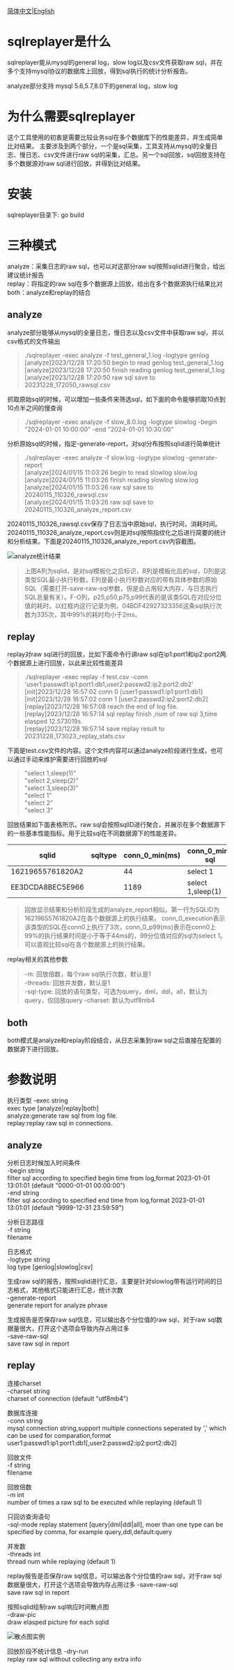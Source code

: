 [简体中文](./README.md)|[English](./README_EN.md)

# sqlreplayer是什么
sqlreplayer能从mysql的general log，slow log以及csv文件获取raw sql，并在多个支持mysql协议的数据库上回放，得到sql执行的统计分析报告。

analyze部分支持 mysql 5.6,5.7,8.0下的general log，slow log

# 为什么需要sqlreplayer

这个工具使用的初衷是需要比较业务sql在多个数据库下的性能差异，并生成简单比对结果。
主要涉及到两个部分，一个是sql采集，工具支持从mysql的全量日志、慢日志、csv文件进行raw sql的采集，汇总。另一个sql回放，sql回放支持在多个数据源对raw sql进行回放，并得到比对结果。

# 安装

sqlreplayer目录下:
go build 

# 三种模式

analyze：采集日志的raw sql，也可以对这部分raw sql按照sqlid进行聚合，给出建议统计报告  
replay：将指定的raw sql在多个数据源上回放，给出在多个数据源执行结果比对  
both：analyze和replay的结合  


## analyze 

analyze部分能够从mysql的全量日志，慢日志以及csv文件中获取raw sql，并以csv格式的文件输出

> ./sqlreplayer -exec analyze -f test_general_1.log -logtype genlog  
[analyze]2023/12/28 17:20:50 begin to read genlog test_general_1.log  
[analyze]2023/12/28 17:20:50 finish reading genlog test_general_1.log  
[analyze]2023/12/28 17:20:50 raw sql save to 20231228_172050_rawsql.csv  

抓取原始sql的时候，可以增加一些条件来筛选sql，如下面的命令能够抓取10点到10点半之间的慢查询

>./sqlreplayer -exec analyze -f slow_8.0.log -logtype slowlog -begin "2024-01-01 10:00:00" -end "2024-01-01 10:30:00"


分析原始sql的时候，指定-generate-report，对sql分布按照sqlid进行简单统计

>./sqlreplayer -exec analyze -f slow.log -logtype slowlog -generate-report  
[analyze]2024/01/15 11:03:26 begin to read slowlog slow.log  
[analyze]2024/01/15 11:03:26 finish reading slowlog slow.log  
[analyze]2024/01/15 11:03:26 raw sql save to 20240115_110326_rawsql.csv  
[analyze]2024/01/15 11:03:26 raw sql save to 20240115_110326_analyze_report.csv  


20240115_110326_rawsql.csv保存了日志当中原始sql，执行时间，消耗时间。20240115_110326_analyze_report.csv则是对sql按照指纹化之后进行简要的统计和分析结果。下面是20240115_110326_analyze_report.csv内容截图。

![analyze统计结果](example/analyze_report.png)

>上图A列为sqlid，是对sql模板化之后标识，B列是模板化后的sql，D列是这类型SQL最小执行秒数，E列是最小执行秒数对应的带有具体参数的原始SQL（需要打开-save-raw-sql参数，但是会占用较大内存，与日志执行SQL总量有关）。F-O列，p25,p50,p75,p99代表的是该类SQL在对应分位值的耗时。以红框内这行记录为例，04BDF42927323356这条sql执行次数为335次，其中99%的耗时均小于2ms。


## replay 

replay对raw sql进行的回放，比如下面命令行讲raw sql在ip1:port1和ip2:port2两个数据源上进行回放，以此来比较性能差异

>./sqlreplayer -exec replay -f test.csv -conn  'user1:passwd1:ip1:port1:db1,user2:passwd2:ip2:port2:db2'  
[init]2023/12/28 16:57:02 conn 0 [user1:passwd1:ip1:port1:db1]  
[init]2023/12/28 16:57:02 conn 1 [user2:passwd2:ip2:port2:db2]  
[replay]2023/12/28 16:57:08 reach the end of log file.  
[replay]2023/12/28 16:57:14 sql replay finish ,num of raw sql 3,time elasped 12.573019s  
[replay]2023/12/28 16:57:14 save replay result to 20231228_173023_replay_stats.csv

下面是test.csv文件的内容。这个文件内容可以通过analyze阶段进行生成，也可以通过手动来维护需要进行回放的sql
>"select 1,sleep(1)"  
"select 2,sleep(2)"  
"select 3,sleep(3)"  
"select 1"  
"select 2"  
"select 3"  



回放结果如下面表格所示。raw sql会按照sqlID进行聚合，并展示在多个数据源下的一些基本性能指标。用于比较sql在不同数据源下的性能差异。

| sqlid            | sqltype | conn_0_min(ms) | conn_0_min-sql | conn_0_p99(ms) | conn_0_p99-sql | conn_0_max(ms) | conn_0_max-sql | conn_0_avg(ms) | conn_0_execution | conn_1_min(ms) | conn_1_min-sql | conn_1_p99(ms) | conn_1_p99-sql | conn_1_max(ms) | conn_1_max-sql | conn_1_avg(ms) | conn_1_execution |
|------------------|---------|----------------|----------------|----------------|----------------|----------------|----------------|----------------|------------------|----------------|----------------|----------------|----------------|----------------|----------------|----------------|------------------|
| 16219655761820A2 |         | 44             | select 1       | 44             | select 2       | 45             | select 3       | 44.33          | 3                | 44             | select 2       | 44             | select 3       | 45             | select 1       | 44.33          | 3                |
| EE3DCDA8BEC5E966 |         | 1189           | select 1,sleep(1) | 2046           | select 2,sleep(2) | 3047           | select 3,sleep(3) | 2094.00        | 3                | 1186           | select 1,sleep(1) | 2046           | select 2,sleep(2) | 3048           | select 3,sleep(3) | 2093.33        | 3                |


>回放显示结果和分析阶段生成的analyze_report相似。第一行为SQLID为16219655761820A2在各个数据源上的执行结果。 conn_0_execution表示该类型的SQL在conn0上执行了3次，conn_0_p99(ms)表示在conn0上99%的执行结果时间是小于等于44ms的，99分位值对应的sql为select 1。可以直观比较sql在各个数据源上的执行结果。


replay相关的其他参数

>-m: 回放倍数，每个raw sql执行次数，默认是1  
-threads: 回放并发数，默认是1  
-sql-type: 回放的语句类型，可选为query，dml，ddl，all，默认为query，仅回放query
-charset: 默认为utf8mb4


## both

both模式是analyze和replay阶段结合，从日志采集到raw sql之后直接在配置的数据源下进行回放。


# 参数说明

  执行类型
  -exec string  
        exec type [analyze|replay|both]  
        analyze:generate raw sql from log file.  
        replay:replay raw sql in connections.  

## analyze

分析日志时候加入时间条件  
  -begin string  
        filter sql according to specified begin time from log,format 2023-01-01 13:01:01 (default "0000-01-01 00:00:00")  
  -end string  
        filter sql according to specified end time from log,format 2023-01-01 13:01:01 (default "9999-12-31 23:59:59")  

分析日志路径  
  -f string  
        filename  

日志格式  
  -logtype string  
        log type [genlog|slowlog|csv]  

生成raw sql的报告，按照sqlid进行汇总，主要是针对slowlog带有运行时间的日志格式，其他格式只能进行汇总，统计次数  
  -generate-report  
        generate report for analyze phrase  

生成报告是否保存raw sql信息，可以输出各个分位值的raw sql，对于raw sql数据量很大，打开这个选项会导致内存占用过多  
  -save-raw-sql  
        save raw sql in report  





## replay
连接charset  
 -charset string  
        charset of connection (default "utf8mb4")  

数据库连接  
 -conn string  
        mysql connection string,support multiple connections seperated by ',' which can be used for comparation,format   user1:passwd1:ip1:port1:db1[,user2:passwd2:ip2:port2:db2]  

回放文件  
  -f string  
        filename  

回放倍数  
  -m int  
        number of times a raw sql to be executed while replaying (default 1)  

只回访查询语句  
  -sql-mode
        replay statement [query|dml|ddl|all], moer than one type can be specified by comma, for example query,ddl,default:query

并发数  
  -threads int  
        thread num while replaying (default 1)  

replay报告是否保存raw sql信息，可以输出各个分位值的raw sql，对于raw sql数据量很大，打开这个选项会导致内存占用过多
  -save-raw-sql  
        save raw sql in report  

按照sqlid绘制raw sql响应时间散点图  
  -draw-pic  
        draw elasped picture for each sqlid  

![散点图实例](example/20240123_181642_Conn0_CA6E6CCC68F8018C.png)

回放阶段不统计信息
  -dry-run  
        replay raw sql without collecting any extra info  